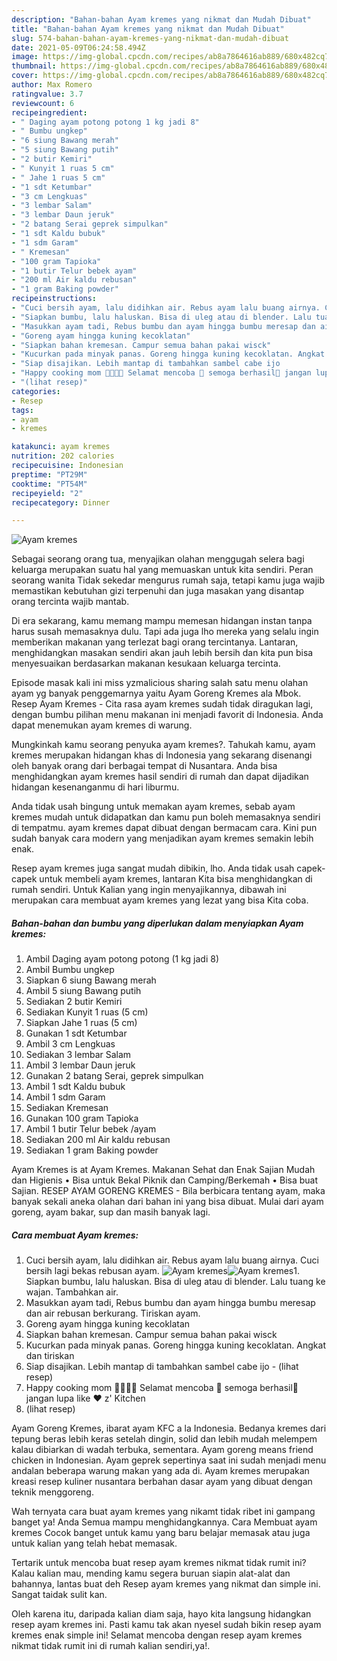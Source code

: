 ```yaml
---
description: "Bahan-bahan Ayam kremes yang nikmat dan Mudah Dibuat"
title: "Bahan-bahan Ayam kremes yang nikmat dan Mudah Dibuat"
slug: 574-bahan-bahan-ayam-kremes-yang-nikmat-dan-mudah-dibuat
date: 2021-05-09T06:24:58.494Z
image: https://img-global.cpcdn.com/recipes/ab8a7864616ab889/680x482cq70/ayam-kremes-foto-resep-utama.jpg
thumbnail: https://img-global.cpcdn.com/recipes/ab8a7864616ab889/680x482cq70/ayam-kremes-foto-resep-utama.jpg
cover: https://img-global.cpcdn.com/recipes/ab8a7864616ab889/680x482cq70/ayam-kremes-foto-resep-utama.jpg
author: Max Romero
ratingvalue: 3.7
reviewcount: 6
recipeingredient:
- " Daging ayam potong potong 1 kg jadi 8"
- " Bumbu ungkep"
- "6 siung Bawang merah"
- "5 siung Bawang putih"
- "2 butir Kemiri"
- " Kunyit 1 ruas 5 cm"
- " Jahe 1 ruas 5 cm"
- "1 sdt Ketumbar"
- "3 cm Lengkuas"
- "3 lembar Salam"
- "3 lembar Daun jeruk"
- "2 batang Serai geprek simpulkan"
- "1 sdt Kaldu bubuk"
- "1 sdm Garam"
- " Kremesan"
- "100 gram Tapioka"
- "1 butir Telur bebek ayam"
- "200 ml Air kaldu rebusan"
- "1 gram Baking powder"
recipeinstructions:
- "Cuci bersih ayam, lalu didihkan air. Rebus ayam lalu buang airnya. Cuci bersih lagi bekas rebusan ayam."
- "Siapkan bumbu, lalu haluskan. Bisa di uleg atau di blender. Lalu tuang ke wajan. Tambahkan air."
- "Masukkan ayam tadi, Rebus bumbu dan ayam hingga bumbu meresap dan air rebusan berkurang. Tiriskan ayam."
- "Goreng ayam hingga kuning kecoklatan"
- "Siapkan bahan kremesan. Campur semua bahan pakai wisck"
- "Kucurkan pada minyak panas. Goreng hingga kuning kecoklatan. Angkat dan tiriskan"
- "Siap disajikan. Lebih mantap di tambahkan sambel cabe ijo           (lihat resep)"
- "Happy cooking mom 👩‍🍳👨‍🍳 Selamat mencoba 💪 semoga berhasil🍗 jangan lupa like ❤️ z&#39; Kitchen"
- "(lihat resep)"
categories:
- Resep
tags:
- ayam
- kremes

katakunci: ayam kremes 
nutrition: 202 calories
recipecuisine: Indonesian
preptime: "PT29M"
cooktime: "PT54M"
recipeyield: "2"
recipecategory: Dinner

---
```



![Ayam kremes](https://img-global.cpcdn.com/recipes/ab8a7864616ab889/680x482cq70/ayam-kremes-foto-resep-utama.jpg)

Sebagai seorang orang tua, menyajikan olahan menggugah selera bagi keluarga merupakan suatu hal yang memuaskan untuk kita sendiri. Peran seorang  wanita Tidak sekedar mengurus rumah saja, tetapi kamu juga wajib memastikan kebutuhan gizi terpenuhi dan juga masakan yang disantap orang tercinta wajib mantab.

Di era  sekarang, kamu memang mampu memesan hidangan instan tanpa harus susah memasaknya dulu. Tapi ada juga lho mereka yang selalu ingin memberikan makanan yang terlezat bagi orang tercintanya. Lantaran, menghidangkan masakan sendiri akan jauh lebih bersih dan kita pun bisa menyesuaikan berdasarkan makanan kesukaan keluarga tercinta. 

Episode masak kali ini miss yzmalicious sharing salah satu menu olahan ayam yg banyak penggemarnya yaitu Ayam Goreng Kremes ala Mbok. Resep Ayam Kremes - Cita rasa ayam kremes sudah tidak diragukan lagi, dengan bumbu pilihan menu makanan ini menjadi favorit di Indonesia. Anda dapat menemukan ayam kremes di warung.

Mungkinkah kamu seorang penyuka ayam kremes?. Tahukah kamu, ayam kremes merupakan hidangan khas di Indonesia yang sekarang disenangi oleh banyak orang dari berbagai tempat di Nusantara. Anda bisa menghidangkan ayam kremes hasil sendiri di rumah dan dapat dijadikan hidangan kesenanganmu di hari liburmu.

Anda tidak usah bingung untuk memakan ayam kremes, sebab ayam kremes mudah untuk didapatkan dan kamu pun boleh memasaknya sendiri di tempatmu. ayam kremes dapat dibuat dengan bermacam cara. Kini pun sudah banyak cara modern yang menjadikan ayam kremes semakin lebih enak.

Resep ayam kremes juga sangat mudah dibikin, lho. Anda tidak usah capek-capek untuk membeli ayam kremes, lantaran Kita bisa menghidangkan di rumah sendiri. Untuk Kalian yang ingin menyajikannya, dibawah ini merupakan cara membuat ayam kremes yang lezat yang bisa Kita coba.

<!--inarticleads1-->

##### Bahan-bahan dan bumbu yang diperlukan dalam menyiapkan Ayam kremes:

1. Ambil  Daging ayam potong potong (1 kg jadi 8)
1. Ambil  Bumbu ungkep
1. Siapkan 6 siung Bawang merah
1. Ambil 5 siung Bawang putih
1. Sediakan 2 butir Kemiri
1. Sediakan  Kunyit 1 ruas (5 cm)
1. Siapkan  Jahe 1 ruas (5 cm)
1. Gunakan 1 sdt Ketumbar
1. Ambil 3 cm Lengkuas
1. Sediakan 3 lembar Salam
1. Ambil 3 lembar Daun jeruk
1. Gunakan 2 batang Serai, geprek simpulkan
1. Ambil 1 sdt Kaldu bubuk
1. Ambil 1 sdm Garam
1. Sediakan  Kremesan
1. Gunakan 100 gram Tapioka
1. Ambil 1 butir Telur bebek /ayam
1. Sediakan 200 ml Air kaldu rebusan
1. Sediakan 1 gram Baking powder


Ayam Kremes is at Ayam Kremes. Makanan Sehat dan Enak Sajian Mudah dan Higienis • Bisa untuk Bekal Piknik dan Camping/Berkemah • Bisa buat Sajian. RESEP AYAM GORENG KREMES - Bila berbicara tentang ayam, maka banyak sekali aneka olahan dari bahan ini yang bisa dibuat. Mulai dari ayam goreng, ayam bakar, sup dan masih banyak lagi. 

<!--inarticleads2-->

##### Cara membuat Ayam kremes:

1. Cuci bersih ayam, lalu didihkan air. Rebus ayam lalu buang airnya. Cuci bersih lagi bekas rebusan ayam.
<img src="https://img-global.cpcdn.com/steps/cde92e5943ad0efb/160x128cq70/ayam-kremes-langkah-memasak-1-foto.jpg" alt="Ayam kremes"><img src="https://img-global.cpcdn.com/steps/3ad409c7b3fdb6af/160x128cq70/ayam-kremes-langkah-memasak-1-foto.jpg" alt="Ayam kremes">1. Siapkan bumbu, lalu haluskan. Bisa di uleg atau di blender. Lalu tuang ke wajan. Tambahkan air.
1. Masukkan ayam tadi, Rebus bumbu dan ayam hingga bumbu meresap dan air rebusan berkurang. Tiriskan ayam.
1. Goreng ayam hingga kuning kecoklatan
1. Siapkan bahan kremesan. Campur semua bahan pakai wisck
1. Kucurkan pada minyak panas. Goreng hingga kuning kecoklatan. Angkat dan tiriskan
1. Siap disajikan. Lebih mantap di tambahkan sambel cabe ijo -           (lihat resep)
1. Happy cooking mom 👩‍🍳👨‍🍳 Selamat mencoba 💪 semoga berhasil🍗 jangan lupa like ❤️ z&#39; Kitchen
1. (lihat resep)


Ayam Goreng Kremes, ibarat ayam KFC a la Indonesia. Bedanya kremes dari tepung beras lebih keras setelah dingin, solid dan lebih mudah melempem kalau dibiarkan di wadah terbuka, sementara. Ayam goreng means friend chicken in Indonesian. Ayam geprek sepertinya saat ini sudah menjadi menu andalan beberapa warung makan yang ada di. Ayam kremes merupakan kreasi resep kuliner nusantara berbahan dasar ayam yang dibuat dengan teknik menggoreng. 

Wah ternyata cara buat ayam kremes yang nikamt tidak ribet ini gampang banget ya! Anda Semua mampu menghidangkannya. Cara Membuat ayam kremes Cocok banget untuk kamu yang baru belajar memasak atau juga untuk kalian yang telah hebat memasak.

Tertarik untuk mencoba buat resep ayam kremes nikmat tidak rumit ini? Kalau kalian mau, mending kamu segera buruan siapin alat-alat dan bahannya, lantas buat deh Resep ayam kremes yang nikmat dan simple ini. Sangat taidak sulit kan. 

Oleh karena itu, daripada kalian diam saja, hayo kita langsung hidangkan resep ayam kremes ini. Pasti kamu tak akan nyesel sudah bikin resep ayam kremes enak simple ini! Selamat mencoba dengan resep ayam kremes nikmat tidak rumit ini di rumah kalian sendiri,ya!.

